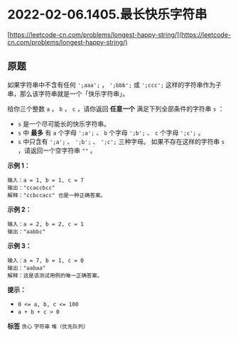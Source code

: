 # 2022-02-06.1405.最长快乐字符串
[https://leetcode-cn.com/problems/longest-happy-string/](https://leetcode-cn.com/problems/longest-happy-string/)
## 原题
如果字符串中不含有任何 `';aaa';` ， `';bbb';` 或 `';ccc';` 这样的字符串作为子串，那么该字符串就是一个「快乐字符串」。

给你三个整数 `a` ， `b` ， `c` ，请你返回 **任意一个** 满足下列全部条件的字符串 `s` ：
-  `s` 是一个尽可能长的快乐字符串。
-  `s` 中 **最多** 有 `a` 个字母 `';a';` 、 `b` 个字母 `';b';` 、 `c` 个字母 `';c';` 。
-  `s` 中只含有 `';a';` 、 `';b';` 、 `';c';` 三种字母。
如果不存在这样的字符串 `s` ，请返回一个空字符串 `""` 。

 

 **示例 1：** 

```
输入：a = 1, b = 1, c = 7
输出："ccaccbcc"
解释："ccbccacc" 也是一种正确答案。

```
 **示例 2：** 

```
输入：a = 2, b = 2, c = 1
输出："aabbc"

```
 **示例 3：** 

```
输入：a = 7, b = 1, c = 0
输出："aabaa"
解释：这是该测试用例的唯一正确答案。
```
 

 **提示：** 
-  `0 <= a, b, c <= 100` 
-  `a + b + c > 0` 
 
**标签**
`贪心` `字符串` `堆（优先队列）` 


##
```go

```
>
